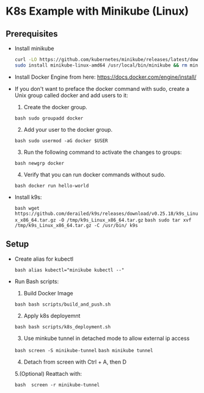 # K8s Example with Minikube (Linux)

## Prerequisites

- Install minikube

  ```bash
  curl -LO https://github.com/kubernetes/minikube/releases/latest/download/minikube-linux-amd64
  sudo install minikube-linux-amd64 /usr/local/bin/minikube && rm minikube-linux-amd64
  ```

- Install Docker Engine from here: https://docs.docker.com/engine/install/
  
- If you don't want to preface the docker command with sudo, create a Unix group called docker and add users to it:

  1. Create the docker group.
     
  ```bash sudo groupadd docker```
  
  2. Add your user to the docker group.

  ```bash sudo usermod -aG docker $USER```

  3. Run the following command to activate the changes to groups:
     
  ```bash newgrp docker```

  4. Verify that you can run docker commands without sudo.

  ```bash docker run hello-world```

- Install k9s:

    ```bash wget https://github.com/derailed/k9s/releases/download/v0.25.18/k9s_Linux_x86_64.tar.gz -O /tmp/k9s_Linux_x86_64.tar.gz```
    ```bash sudo tar xvf /tmp/k9s_Linux_x86_64.tar.gz -C /usr/bin/ k9s```

## Setup

- Create alias for kubectl

  ```bash alias kubectl="minikube kubectl --"```
  
- Run Bash scripts:

  1. Build Docker Image
     
  ```bash bash scripts/build_and_push.sh```
  
  2. Apply k8s deployemnt
     
  ```bash bash scripts/k8s_deployment.sh```
  
  3. Use minkube tunnel in detached mode to allow external ip access
  
  ```bash screen -S minikube-tunnel```
  ```bash minikube tunnel```
  
  4. Detach from screen with Ctrl + A, then D
     
  5.(Optional) Reattach with:

  ```bash  screen -r minikube-tunnel```
     
